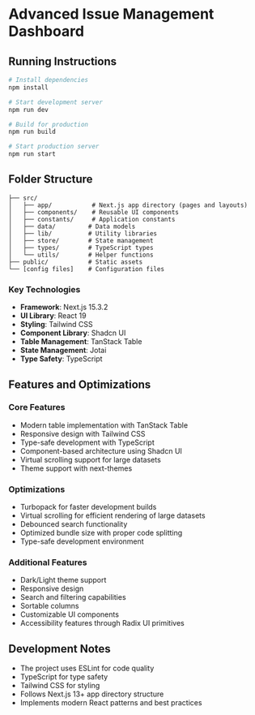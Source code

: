 # Advanced Issue Management Dashboard

## Running Instructions

```bash
# Install dependencies
npm install

# Start development server
npm run dev

# Build for production
npm run build

# Start production server
npm run start
```

## Folder Structure

```
├── src/
│   ├── app/           # Next.js app directory (pages and layouts)
│   ├── components/    # Reusable UI components
│   ├── constants/     # Application constants
│   ├── data/         # Data models
│   ├── lib/          # Utility libraries
│   ├── store/        # State management
│   ├── types/        # TypeScript types
│   └── utils/        # Helper functions
├── public/           # Static assets
└── [config files]    # Configuration files
```

### Key Technologies
- **Framework**: Next.js 15.3.2
- **UI Library**: React 19
- **Styling**: Tailwind CSS
- **Component Library**: Shadcn UI
- **Table Management**: TanStack Table
- **State Management**: Jotai
- **Type Safety**: TypeScript

## Features and Optimizations

### Core Features
- Modern table implementation with TanStack Table
- Responsive design with Tailwind CSS
- Type-safe development with TypeScript
- Component-based architecture using Shadcn UI
- Virtual scrolling support for large datasets
- Theme support with next-themes

### Optimizations
- Turbopack for faster development builds
- Virtual scrolling for efficient rendering of large datasets
- Debounced search functionality
- Optimized bundle size with proper code splitting
- Type-safe development environment

### Additional Features
- Dark/Light theme support
- Responsive design
- Search and filtering capabilities
- Sortable columns
- Customizable UI components
- Accessibility features through Radix UI primitives

## Development Notes
- The project uses ESLint for code quality
- TypeScript for type safety
- Tailwind CSS for styling
- Follows Next.js 13+ app directory structure
- Implements modern React patterns and best practices
